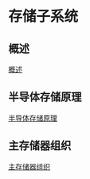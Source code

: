 # 存储子系统

## 概述

[概述](1.%20%E6%A6%82%E8%BF%B0/%E6%A6%82%E8%BF%B0.md)

## 半导体存储原理

[半导体存储原理](2.%20%E5%8D%8A%E5%AF%BC%E4%BD%93%E5%AD%98%E5%82%A8%E5%8E%9F%E7%90%86/%E5%8D%8A%E5%AF%BC%E4%BD%93%E5%AD%98%E5%82%A8%E5%8E%9F%E7%90%86.md)

## 主存储器组织

[主存储器组织](3.%20%E4%B8%BB%E5%AD%98%E5%82%A8%E5%99%A8%E7%BB%84%E7%BB%87/%E4%B8%BB%E5%AD%98%E5%82%A8%E5%99%A8%E7%BB%84%E7%BB%87.md)
